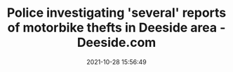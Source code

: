 ---
"title": "Police investigating 'several' reports of motorbike thefts in Deeside area - Deeside.com"
"date": "2021-10-28 15:56:49"
"feed_name": "GOOGLENEWSINDUSTRIAL"
"feed_website": "https://news.google.com/search?q=industrial%2Bincident&hl=en-US&gl=US&ceid=US:en"
"feed_rss": "https://news.google.com/rss/search?q=industrial%2Bincident&hl=en-US&gl=US&ceid=US:en"
"link": "https://www.deeside.com/police-investigating-several-reports-of-motorbike-thefts-in-deeside-area/"
"source": "{'href': 'https://www.deeside.com', 'title': 'Deeside.com'}"
"file": "_posts/2021-1-1-fb5600173da51f41517ed0a5850cd7477cbb5c0f.md"
"accident": "1"
"drilling": "0"
"dead": "0"
"injured": "0"
"arrested": "0"
"place": "unknown place"
"where": "unknown site"
"causes": "unknown"
"place_uri": "unknown place"
---